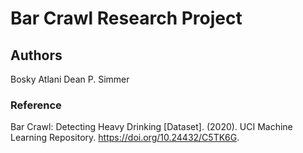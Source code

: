 # Bar Crawl Research Project

## Authors
Bosky Atlani
Dean P. Simmer


### Reference
Bar Crawl: Detecting Heavy Drinking [Dataset]. (2020). UCI Machine Learning Repository. https://doi.org/10.24432/C5TK6G.

